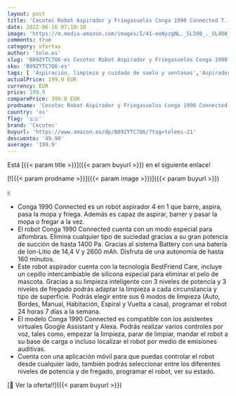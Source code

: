 ```yaml
---
layout: post
title: 'Cecotec Robot Aspirador y Friegasuelos Conga 1990 Connected T. App  1400 Pa  Aspira  Barre  Friega y Pasa la Mopa  Alexa y Google Home  Cepillo Bestfriend Care  6 Modos  Programable'
date: 2022-06-16 07:19:18
image: 'https://m.media-amazon.com/images/I/41-eoNyzgNL._SL500_._SL400_.jpg'
comments: true
category: ofertas
author: 'tole.es'
slug: 'B09ZYTC7Q6-es Cecotec Robot Aspirador y Friegasuelos Conga 1990...'
sku: 'B09ZYTC7Q6-es'
tags: [ 'Aspiración, limpieza y cuidado de suelo y ventanas','Aspiradoras','Hogar y cocina','Robots aspiradores','alexa','cecotec','google','home','🇪🇸', ]
actualPrice: 199.9 EUR
currency: EUR
price: 199.9
comparePrice: 399.0 EUR
prodname: 'Cecotec Robot Aspirador y Friegasuelos Conga 1990 Connected T. App  1400 Pa  Aspira  Barre  Friega y Pasa la Mopa  Alexa y Google Home  Cepillo Bestfriend Care  6 Modos  Programable'
country: 'es'
flag: '🇪🇸'
brand: 'Cecotec'
buyurl: 'https://www.amazon.es/dp/B09ZYTC7Q6/?tag=tolees-21'
descuento: '49.90'
average: '199.9'
---
```


Está [{{< param title >}}]({{< param buyurl >}}) en el siguiente enlace!

[![{{< param prodname >}}]({{< param image >}})]({{< param buyurl >}})

ℹ️:

- Conga 1990 Connected es un robot aspirador 4 en 1 que barre, aspira, pasa la mopa y friega. Además es capaz de aspirar, barrer y pasar la mopa o fregar a la vez.
- El robot Conga 1990 Connected cuenta con un modo especial para alfombras. Elimina cualquier tipo de suciedad gracias a su gran potencia de succión de hasta 1400 Pa. Gracias al sistema Battery con una batería de Ion-Litio de 14,4 V y 2600 mAh. Disfruta de una autonomía de hasta 160 minutos.
- Este robot aspirador cuenta con la tecnología BestFriend Care, incluye un cepillo intercambiable de silicona especial para eliminar el pelo de mascota. Gracias a su limpieza inteligente con 3 niveles de potencia y 3 niveles de fregado podrás adaptar la limpieza a cada circunstancia y tipo de superficie. Podrás elegir entre sus 6 modos de limpieza (Auto, Bordes, Manual, Habitación, Espiral y Vuelta a casa), programar el robot 24 horas 7 días a la semana.
- El modelo Conga 1990 Connected es compatible con los asistentes virtuales Google Assistant y Alexa. Podrás realizar varios controles por voz, tales como, empezar la limpieza, parar de limpiar, mandar el robot a su base de carga o incluso localizar el robot por medio de emisiones auditivas.
- Cuenta con una aplicación móvil para que puedas controlar el robot desde cualquier lado, también podrás seleccionar entre los diferentes niveles de potencia y de fregado, programar el robot, ver su estado.

[🛒 Ver la oferta!!]({{< param buyurl >}})

